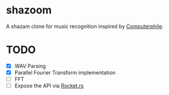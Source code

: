 # shazoom
A shazam clone for music recognition inspired by [Computerphile](https://www.youtube.com/watch?v=RRsq9apr5QY).

# TODO
- [x] WAV Parsing
- [x] Parallel Fourier Transform implementation
- [ ] FFT
- [ ] Expose the API via [Rocket.rs](https://rocket.rs/)
